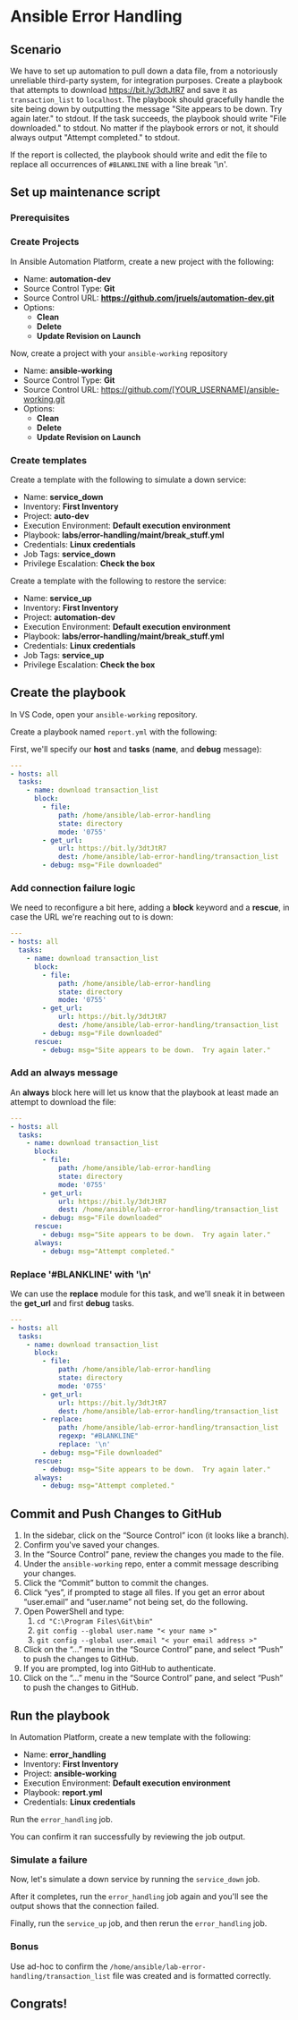 # Ansible Error Handling
## Scenario

We have to set up automation to pull down a data file, from a notoriously unreliable third-party system, for integration purposes. Create a playbook that attempts to download https://bit.ly/3dtJtR7 and save it as `transaction_list` to `localhost`. The playbook should gracefully handle the site being down by outputting the message "Site appears to be down. Try again later." to stdout. If the task succeeds, the playbook should write "File downloaded." to stdout. No matter if the playbook errors or not, it should always output "Attempt completed." to stdout.

If the report is collected, the playbook should write and edit the file to replace all occurrences of `#BLANKLINE` with a line break '\n'.

## Set up maintenance script

### Prerequisites

### Create Projects

In Ansible Automation Platform, create a new project with the following: 

* Name: **automation-dev**
* Source Control Type: **Git**
* Source Control URL: **https://github.com/jruels/automation-dev.git**
* Options: 
  * **Clean**
  * **Delete**
  * **Update Revision on Launch**



Now, create a project with your `ansible-working` repository

* Name: **ansible-working**
* Source Control Type: **Git**
* Source Control URL: https://github.com/[YOUR_USERNAME]/ansible-working.git
* Options: 
  * **Clean**
  * **Delete**
  * **Update Revision on Launch**

### Create templates

Create a template with the following to simulate a down service: 

* Name: **service_down**
* Inventory: **First Inventory**
* Project: **auto-dev**
* Execution Environment: **Default execution environment**
* Playbook: **labs/error-handling/maint/break_stuff.yml**
* Credentials: **Linux credentials**
* Job Tags: **service_down**
* Privilege Escalation: **Check the box**



Create a template with the following to restore the service: 

* Name: **service_up**
* Inventory: **First Inventory**
* Project: **automation-dev**
* Execution Environment: **Default execution environment**
* Playbook: **labs/error-handling/maint/break_stuff.yml**
* Credentials: **Linux credentials**
* Job Tags: **service_up**
* Privilege Escalation: **Check the box**



## Create the playbook

In VS Code, open your `ansible-working` repository.

Create a playbook named `report.yml` with the following:

First, we'll specify our **host** and **tasks** (**name**, and **debug** message):

```yaml
---
- hosts: all
  tasks:
    - name: download transaction_list
      block:
        - file:
            path: /home/ansible/lab-error-handling
            state: directory
            mode: '0755'
        - get_url:
            url: https://bit.ly/3dtJtR7
            dest: /home/ansible/lab-error-handling/transaction_list
        - debug: msg="File downloaded"
```



### Add connection failure logic

We need to reconfigure a bit here, adding a **block** keyword and a **rescue**, in case the URL we're reaching out to is down:

```yaml
---
- hosts: all
  tasks:
    - name: download transaction_list
      block:
        - file:
            path: /home/ansible/lab-error-handling
            state: directory
            mode: '0755'
        - get_url:
            url: https://bit.ly/3dtJtR7
            dest: /home/ansible/lab-error-handling/transaction_list
        - debug: msg="File downloaded"
      rescue:
        - debug: msg="Site appears to be down.  Try again later."
```



### Add an always message

An **always** block here will let us know that the playbook at least made an attempt to download the file:

```yaml
---
- hosts: all
  tasks:
    - name: download transaction_list
      block:
        - file:
            path: /home/ansible/lab-error-handling
            state: directory
            mode: '0755'
        - get_url:
            url: https://bit.ly/3dtJtR7
            dest: /home/ansible/lab-error-handling/transaction_list
        - debug: msg="File downloaded"
      rescue:
        - debug: msg="Site appears to be down.  Try again later."
      always:
        - debug: msg="Attempt completed."
```

### Replace '#BLANKLINE' with '\n'

We can use the **replace** module for this task, and we'll sneak it in between the **get_url** and first **debug** tasks.

```yaml
---
- hosts: all
  tasks:
    - name: download transaction_list
      block:
        - file:
            path: /home/ansible/lab-error-handling
            state: directory
            mode: '0755'
        - get_url:
            url: https://bit.ly/3dtJtR7
            dest: /home/ansible/lab-error-handling/transaction_list
        - replace:
            path: /home/ansible/lab-error-handling/transaction_list
            regexp: "#BLANKLINE"
            replace: '\n'
        - debug: msg="File downloaded"
      rescue:
        - debug: msg="Site appears to be down.  Try again later."
      always:
        - debug: msg="Attempt completed."
```



## Commit and Push Changes to GitHub

1. In the sidebar, click on the “Source Control” icon (it looks like a branch).
2. Confirm you've saved your changes.
3. In the “Source Control” pane, review the changes you made to the file.
4. Under the `ansible-working` repo, enter a commit message describing your changes.
5. Click the “Commit” button to commit the changes.
6. Click “yes”, if prompted to stage all files. If you get an error about “user.email” and “user.name” not being set, do the following.
7. Open PowerShell and type:
   1. `cd "C:\Program Files\Git\bin"`
   2. `git config --global user.name "< your name >"`
   3. `git config --global user.email "< your email address >"`
8. Click on the “…” menu in the “Source Control” pane, and select “Push” to push the changes to GitHub.
9. If you are prompted, log into GitHub to authenticate.
10. Click on the “…” menu in the “Source Control” pane, and select “Push” to push the changes to GitHub.



## Run the playbook 

In Automation Platform, create a new template with the following: 

* Name: **error_handling**
* Inventory: **First Inventory**
* Project: **ansible-working**
* Execution Environment: **Default execution environment**
* Playbook: **report.yml**
* Credentials: **Linux credentials**



Run the `error_handling` job.

You can confirm it ran successfully by reviewing the job output. 



### Simulate a failure 

Now, let's simulate a down service by running the `service_down` job. 



After it completes, run the `error_handling` job again and you'll see the output shows that the connection failed. 



Finally, run the `service_up` job, and then rerun the `error_handling` job. 



### Bonus 

Use ad-hoc to confirm the `/home/ansible/lab-error-handling/transaction_list` file was created and is formatted correctly. 

## Congrats!

